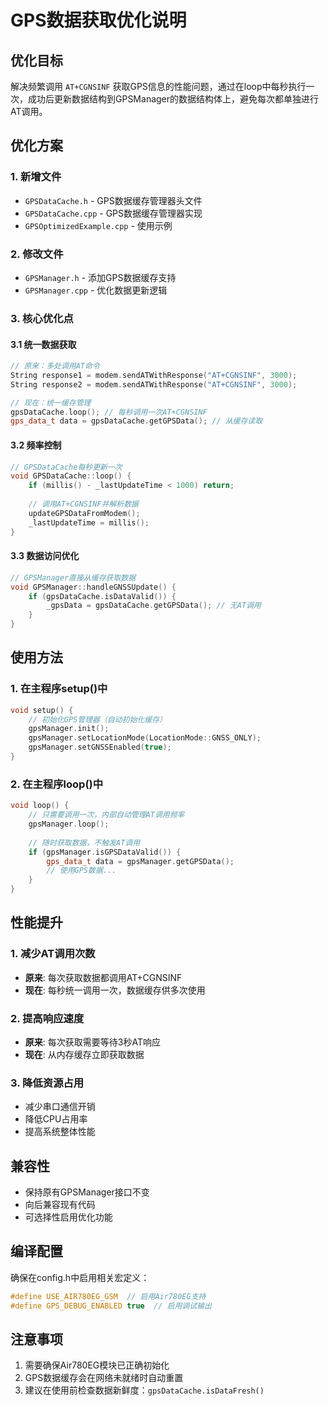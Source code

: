 # GPS数据获取优化说明

## 优化目标
解决频繁调用 `AT+CGNSINF` 获取GPS信息的性能问题，通过在loop中每秒执行一次，成功后更新数据结构到GPSManager的数据结构体上，避免每次都单独进行AT调用。

## 优化方案

### 1. 新增文件
- `GPSDataCache.h` - GPS数据缓存管理器头文件
- `GPSDataCache.cpp` - GPS数据缓存管理器实现
- `GPSOptimizedExample.cpp` - 使用示例

### 2. 修改文件
- `GPSManager.h` - 添加GPS数据缓存支持
- `GPSManager.cpp` - 优化数据更新逻辑

### 3. 核心优化点

#### 3.1 统一数据获取
```cpp
// 原来：多处调用AT命令
String response1 = modem.sendATWithResponse("AT+CGNSINF", 3000);
String response2 = modem.sendATWithResponse("AT+CGNSINF", 3000);

// 现在：统一缓存管理
gpsDataCache.loop(); // 每秒调用一次AT+CGNSINF
gps_data_t data = gpsDataCache.getGPSData(); // 从缓存读取
```

#### 3.2 频率控制
```cpp
// GPSDataCache每秒更新一次
void GPSDataCache::loop() {
    if (millis() - _lastUpdateTime < 1000) return;
    
    // 调用AT+CGNSINF并解析数据
    updateGPSDataFromModem();
    _lastUpdateTime = millis();
}
```

#### 3.3 数据访问优化
```cpp
// GPSManager直接从缓存获取数据
void GPSManager::handleGNSSUpdate() {
    if (gpsDataCache.isDataValid()) {
        _gpsData = gpsDataCache.getGPSData(); // 无AT调用
    }
}
```

## 使用方法

### 1. 在主程序setup()中
```cpp
void setup() {
    // 初始化GPS管理器（自动初始化缓存）
    gpsManager.init();
    gpsManager.setLocationMode(LocationMode::GNSS_ONLY);
    gpsManager.setGNSSEnabled(true);
}
```

### 2. 在主程序loop()中
```cpp
void loop() {
    // 只需要调用一次，内部自动管理AT调用频率
    gpsManager.loop();
    
    // 随时获取数据，不触发AT调用
    if (gpsManager.isGPSDataValid()) {
        gps_data_t data = gpsManager.getGPSData();
        // 使用GPS数据...
    }
}
```

## 性能提升

### 1. 减少AT调用次数
- **原来**: 每次获取数据都调用AT+CGNSINF
- **现在**: 每秒统一调用一次，数据缓存供多次使用

### 2. 提高响应速度
- **原来**: 每次获取需要等待3秒AT响应
- **现在**: 从内存缓存立即获取数据

### 3. 降低资源占用
- 减少串口通信开销
- 降低CPU占用率
- 提高系统整体性能

## 兼容性
- 保持原有GPSManager接口不变
- 向后兼容现有代码
- 可选择性启用优化功能

## 编译配置
确保在config.h中启用相关宏定义：
```cpp
#define USE_AIR780EG_GSM  // 启用Air780EG支持
#define GPS_DEBUG_ENABLED true  // 启用调试输出
```

## 注意事项
1. 需要确保Air780EG模块已正确初始化
2. GPS数据缓存会在网络未就绪时自动重置
3. 建议在使用前检查数据新鲜度：`gpsDataCache.isDataFresh()`
